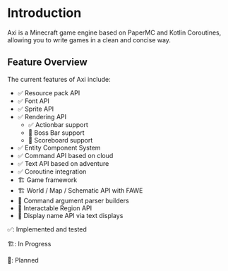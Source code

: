 # Introduction

Axi is a Minecraft game engine based on PaperMC and Kotlin
Coroutines, allowing you to write games in a clean and
concise way.

## Feature Overview

The current features of Axi include:

- ✅ Resource pack API
- ✅ Font API
- ✅ Sprite API
- ✅ Rendering API
  - ✅ Actionbar support
  - 📝 Boss Bar support
  - 📝 Scoreboard support
- ✅ Entity Component System
- ✅ Command API based on cloud
- ✅ Text API based on adventure
- ✅ Coroutine integration
- 🏗️ Game framework
- 🏗️ World / Map / Schematic API with FAWE
- 📝 Command argument parser builders
- 📝 Interactable Region API
- 📝 Display name API via text displays

✅: Implemented and tested

🏗️: In Progress

📝: Planned
